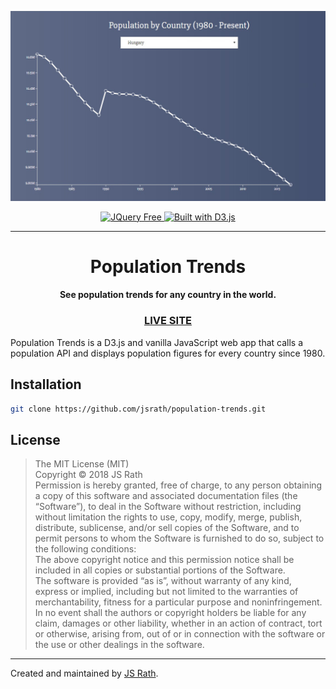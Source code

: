 <p align="center">
  <img alt="Population Trends Screenshot" src="./screenshot.jpg" width="800" />
</p>
<p align="center">
  <a href="#">
    <img alt="JQuery Free" src="https://img.shields.io/badge/jquery-free-blue.svg">
  </a>
  <a href="#">
    <image alt="Built with D3.js" src="https://img.shields.io/badge/built%20with-D3.js-green.svg" />
  </a>
</p>
<hr>
<h1 align="center">Population Trends</h1>
<h4 align="center">See population trends for any country in the world.</h4>
<h3 align="center"><a href="http://projects.jsrath.com/population-trends">LIVE SITE</a></h3>

Population Trends is a D3.js and vanilla JavaScript web app that calls a population API and displays population figures for every country since 1980.  

## Installation

```sh
git clone https://github.com/jsrath/population-trends.git
```

## License

> The MIT License (MIT)<br/> Copyright © 2018 JS Rath <br/> Permission is hereby granted, free of charge, to any person obtaining a copy of this software and associated documentation files (the “Software”), to deal in the Software without restriction, including without limitation the rights to use, copy, modify, merge, publish, distribute, sublicense, and/or sell copies of the Software, and to permit persons to whom the Software is furnished to do so, subject to the following conditions: <br/>The above copyright notice and this permission notice shall be included in all copies or substantial portions of the Software. <br/> The software is provided “as is”, without warranty of any kind, express or implied, including but not limited to the warranties of merchantability, fitness for a particular purpose and noninfringement. In no event shall the authors or copyright holders be liable for any claim, damages or other liability, whether in an action of contract, tort or otherwise, arising from, out of or in connection with the software or the use or other dealings in the software.

---

Created and maintained by [JS Rath](http://www.jsrath.com).
